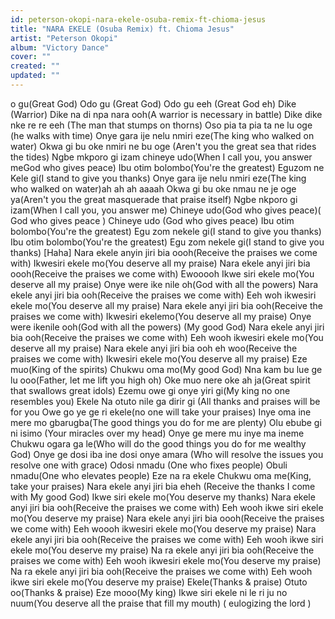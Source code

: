 ```yaml
---
id: peterson-okopi-nara-ekele-osuba-remix-ft-chioma-jesus
title: "NARA EKELE (Osuba Remix) ft. Chioma Jesus"
artist: "Peterson Okopi"
album: "Victory Dance"
cover: ""
created: ""
updated: ""
---
```


o gu(Great God)
Odo gu (Great God)
Odo gu eeh (Great God eh)
Dike (Warrior)
Dike na di npa nara ooh(A warrior is necessary in battle)
Dike dike nke re re eeh (The man that stumps on thorns)
Oso pia ta pia ta ne lu oge (he walks with time)
Onye gara ije nelu nmiri eze(The king who walked on water)
Okwa gi bu oke nmiri ne bu oge (Aren't you the great sea that rides the tides)
Ngbe mkporo gi izam chineye udo(When I call you, you answer meGod who gives peace)
Ibu otim bolombo(You're the greatest)
Eguzom ne Kele gi(I stand to give you thanks)
Onye gara ije nelu nmiri eze(The king who walked on water)ah ah ah aaaah
Okwa gi bu oke nmau ne je oge ya(Aren't you the great masquerade that praise itself)
Ngbe nkporo gi izam(When I call you, you answer me)
Chineye udo(God who gives peace)( God who gives peace )
Chineye udo (God who gives peace)
Ibu otim bolombo(You're the greatest)
Egu zom nekele gi(I stand to give you thanks)
Ibu otim bolombo(You're the greatest)
Egu zom nekele gi(I stand to give you thanks)
[Haha]
Nara ekele anyin jiri bia oooh(Receive the praises we come with)
Ikwesiri ekele mo(You deserve all my praise)
Nara ekele anyi jiri bia oooh(Receive the praises we come with)
Ewooooh Ikwe siri ekele mo(You deserve all my praise)
Onye were ike nile oh(God with all the powers)
Nara ekele anyi jiri bia ooh(Receive the praises we come with)
Eeh woh ikwesiri ekele mo(You deserve all my praise)
Nara ekele anyi jiri bia ooh(Receive the praises we come with)
Ikwesiri ekelemo(You deserve all my praise)
Onye were ikenile ooh(God with all the powers) (My good God)
Nara ekele anyi jiri bia ooh(Receive the praises we come with)
Eeh wooh ikwesiri ekele mo(You deserve all my praise)
Nara ekele anyi jiri bia ooh eh woo(Receive the praises we come with)
Ikwesiri ekele mo(You deserve all my praise)
Eze muo(King of the spirits)
Chukwu oma mo(My good God)
Nna kam bu lue ge lu ooo(Father, let me lift you high oh)
Oke muo nere oke ah ja(Great spirit that swallows great idols)
Ezemu owe gi onye yiri gi(My king no one resembles you)
Ekele Na otuto nile ga dirir gi (All thanks and praises will be for you
Owe go ye ge ri ekele(no one will take your praises)
Inye oma ine mere mo gbarugba(The good things you do for me are plenty)
Olu ebube gi ni isimo (Your miracles over my head)
Onye ge mere mu inye ma ineme Chukwu ogara ga le(Who will do the good things you do for me wealthy God)
Onye ge dosi iba ine dosi onye amara (Who will resolve the issues you resolve one with grace)
Odosi nmadu (One who fixes people)
Obuli nmadu(One who elevates people)
Eze na ra ekele Chukwu oma me(King, take your praises)
Nara ekele anyi jiri bia eheh (Receive the thanks I come with My good God)
Ikwe siri ekele mo(You deserve my thanks)
Nara ekele anyi jiri bia ooh(Receive the praises we come with)
Eeh wooh ikwe siri ekele mo(You deserve my praise)
Nara ekele anyi jiri bia oooh(Receive the praises we come with)
Eeh woooh ikwesiri ekele mo(You deserve my praise)
Nara ekele anyi jiri bia ooh(Receive the praises we come with)
Eeh wooh ikwe siri ekele mo(You deserve my praise)
Na ra ekele anyi jiri bia ooh(Receive the praises we come with)
Eeh wooh ikwesiri ekele mo(You deserve my praise)
Na ra ekele anyi jiri bia ooh(Receive the praises we come with)
Eeh wooh ikwe siri ekele mo(You deserve my praise)
Ekele(Thanks & praise)
Otuto oo(Thanks & praise)
Eze mooo(My king)
Ikwe siri ekele ni le ri ju no nuum(You deserve all the praise that fill my mouth)
( eulogizing the lord )